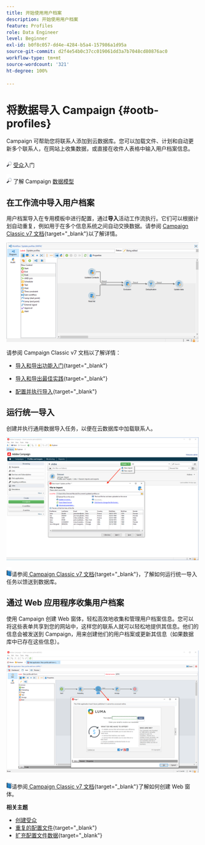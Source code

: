 ```yaml
---
title: 开始使用用户档案
description: 开始使用用户档案
feature: Profiles
role: Data Engineer
level: Beginner
exl-id: b0f8c057-dd4e-4284-b5a4-157986a1d95a
source-git-commit: d2f4e54b0c37cc019061dd3a7b7048cd80876ac0
workflow-type: tm+mt
source-wordcount: '321'
ht-degree: 100%

---
```


# 将数据导入 Campaign {#ootb-profiles}

Campaign 可帮助您将联系人添加到云数据库。您可以加载文件、计划和自动更新多个联系人，在网站上收集数据，或直接在收件人表格中输入用户档案信息。

![](../assets/do-not-localize/glass.png) [受众](audiences.md)入门

![](../assets/do-not-localize/glass.png) 了解 Campaign [数据模型](../dev/datamodel.md)

## 在工作流中导入用户档案

用户档案导入在专用模板中进行配置，通过&#x200B;**导入**&#x200B;活动工作流执行。它们可以根据计划自动重复，例如用于在多个信息系统之间自动交换数据。请参阅 [Campaign Classic v7 文档](https://experienceleague.adobe.com/docs/campaign-classic/using/getting-started/importing-and-exporting-data/import-export-workflows.html?lang=zh-Hans){target=&quot;_blank&quot;}以了解详情。

![](assets/import-wf.png)

请参阅 Campaign Classic v7 文档以了解详情：

* [导入和导出功能入门](https://experienceleague.adobe.com/docs/campaign-classic/using/getting-started/importing-and-exporting-data/get-started-data-import-export.html?lang=zh-Hans){target=&quot;_blank&quot;}

* [导入和导出最佳实践](https://experienceleague.adobe.com/docs/campaign-classic/using/getting-started/importing-and-exporting-data/best-practices/import-export-best-practices.html?lang=zh-Hans){target=&quot;_blank&quot;}

* [配置并执行导入](https://experienceleague.adobe.com/docs/campaign-classic/using/getting-started/importing-and-exporting-data/generic-imports-exports/executing-import-jobs.html?lang=zh-Hans){target=&quot;_blank&quot;}

## 运行统一导入

创建并执行通用数据导入任务，以便在云数据库中加载联系人。

![](assets/new-import.png)

![](../assets/do-not-localize/book.png)请参阅[ Campaign Classic v7 文档](https://experienceleague.adobe.com/docs/campaign-classic/using/getting-started/importing-and-exporting-data/generic-imports-exports/about-generic-imports-exports.html?lang=zh-Hans){target=&quot;_blank&quot;}，了解如何运行统一导入任务以馈送到数据库。

## 通过 Web 应用程序收集用户档案

使用 Campaign 创建 Web 窗体，轻松高效地收集和管理用户档案信息。您可以将这些表单共享到您的网站中，这样您的联系人就可以轻松地提供其信息。他们的信息会被发送到 Campaign，用来创建他们的用户档案或更新其信息（如果数据库中已存在这些信息）。

![](assets/web-form-page.png)

![](../assets/do-not-localize/book.png)请参阅[ Campaign Classic v7 文档](https://experienceleague.adobe.com/docs/campaign-classic/using/designing-content/web-forms/about-web-forms.html?lang=zh-Hans){target=&quot;_blank&quot;}了解如何创建 Web 窗体。

**相关主题**

* [创建受众](audiences.md)
* [重复的配置文件](https://experienceleague.adobe.com/docs/campaign-classic/using/automating-with-workflows/use-cases/data-management/deduplication-merge.html?lang=zh-Hans){target=&quot;_blank&quot;}
* [扩充配置文件数据](https://experienceleague.adobe.com/docs/campaign-classic/using/automating-with-workflows/use-cases/data-management/enriching-data.html?lang=zh-Hans){target=&quot;_blank&quot;}
